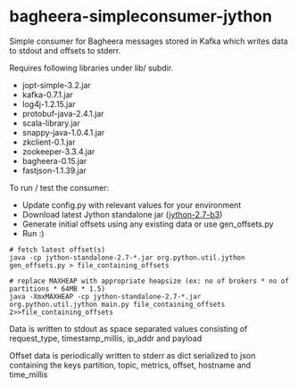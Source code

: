 bagheera-simpleconsumer-jython                                                                                                                                                                
====================================

Simple consumer for Bagheera messages stored in Kafka which writes data to stdout and offsets to stderr.

Requires following libraries under lib/ subdir.

* jopt-simple-3.2.jar
* kafka-0.7.1.jar
* log4j-1.2.15.jar
* protobuf-java-2.4.1.jar
* scala-library.jar
* snappy-java-1.0.4.1.jar
* zkclient-0.1.jar
* zookeeper-3.3.4.jar
* bagheera-0.15.jar
* fastjson-1.1.39.jar

To run / test the consumer:

* Update config.py with relevant values for your environment
* Download latest Jython standalone jar	([jython-2.7-b3])
* Generate initial offsets using any existing data or use gen_offsets.py
* Run :)

```
# fetch latest offset(s)
java -cp jython-standalone-2.7-*.jar org.python.util.jython gen_offsets.py > file_containing_offsets

# replace MAXHEAP with appropriate heapsize (ex: no of brokers * no of partitions * 64MB * 1.5)
java -XmxMAXHEAP -cp jython-standalone-2.7-*.jar org.python.util.jython main.py file_containing_offsets 2>>file_containing_offsets

```

Data is written to stdout as space separated values consisting of request_type, timestamp_millis, ip_addr and payload

Offset data is periodically written to stderr as dict serialized to json containing the keys partition, topic, metrics, offset, hostname and time_millis

[jython-2.7-b3]:http://search.maven.org/remotecontent?filepath=org/python/jython-standalone/2.7-b3/jython-standalone-2.7-b3.jar

